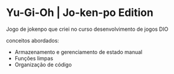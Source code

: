 # Yu-Gi-Oh | Jo-ken-po Edition

Jogo de jokenpo que criei no curso desenvolvimento de jogos DIO

conceitos abordados:

- Armazenamento e gerenciamento de estado manual
- Funções limpas
- Organização de código
